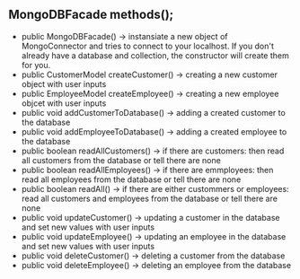 ## MongoDBFacade methods();
+ public MongoDBFacade() -> instansiate a new object of MongoConnector and tries to connect to your localhost. If you don't already have a database and collection, the constructor will create them for you.
+ public CustomerModel createCustomer() -> creating a new customer object with user inputs
+ public EmployeeModel createEmployee() -> creating a new employee objcet with user inputs
+ public void addCustomerToDatabase() -> adding a created customer to the database
+ public void addEmployeeToDatabase() -> adding a created employee to the database
+ public boolean readAllCustomers() -> if there are customers: then read all customers from the database or tell there are none
+ public boolean readAllEmployees() -> if there are emmployees: then read all employees from the database or tell there are none
+ public boolean readAll() -> if there are either custommers or employees: read all customers and employees from the database or tell there are none
+ public void updateCustomer() -> updating a customer in the database and set new values with user inputs
+ public void updateEmployee() -> updating an employee in the database and set new values with user inputs
+ public void deleteCustomer() -> deleting a customer from the database 
+ public void deleteEmployee() -> deleting an employee from the database
